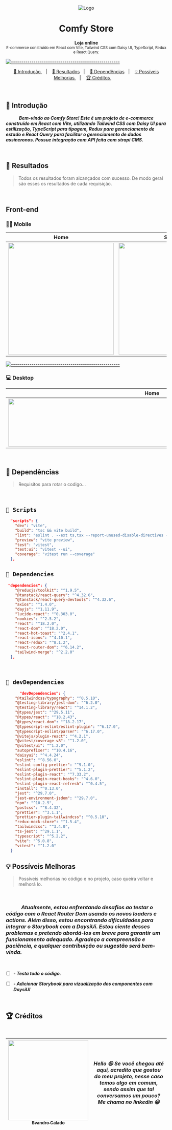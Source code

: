 <p align="center">

  <img src="https://github.com/EvandroCalado/comfy-store/assets/110628201/28bdef98-c809-4c60-8cc2-7a4725d38933" alt="Logo" />
</p>

<h1 align="center"> Comfy Store </h1>

<p align="center">
  <b> Loja online </b></br>
  <sub> E-commerce construído em React com Vite, Tailwind CSS com Daisy UI, TypeScript, Redux e React Query.
  <sub>
</p>


[![-----------------------------------------------------](https://raw.githubusercontent.com/andreasbm/readme/master/assets/lines/colored.png)](#table-of-contents)

<p align="center">
  <a href="#Introdução"> 🧩 Introdução </a>&nbsp;&nbsp;&nbsp;|&nbsp;&nbsp;&nbsp;
  <a href="#Resultados"> 🚀 Resultados</a>&nbsp;&nbsp;&nbsp;|&nbsp;&nbsp;&nbsp;
  <a href="#Dependências"> 🧪 Dependências</a>&nbsp;&nbsp;&nbsp;|&nbsp;&nbsp;&nbsp;
  <a href="#Ideias">💡 Possíveis Melhorias </a>&nbsp;&nbsp;&nbsp;|&nbsp;&nbsp;&nbsp;
  <a href="#Creditos"> 🏆 Créditos </a>&nbsp;&nbsp;&nbsp;&nbsp;&nbsp;&nbsp;
</p>

<br/>

<a id="Introdução"></a>
## 🧩 Introdução 

  ***⠀⠀⠀⠀Bem-vindo ao Comfy Store! Este é um projeto de e-commerce construído em React com Vite, utilizando Tailwind CSS com Daisy UI para estilização, TypeScript para tipagem, Redux para gerenciamento de estado e React Query para facilitar o gerenciamento de dados assíncronos. Possue integração com API feita com strapi CMS.***

<br/>


<a id="Resultados"></a>
## 🚀 Resultados 
  > Todos os resultados foram alcançados com sucesso. De modo geral são esses os resultados de cada requisição. 

<br/> 

## Front-end

</summary>

### 🤳🏻 Mobile


Home | Sobre | Entrar | Registro |
|---|---|---|---|
<img src="https://github.com/EvandroCalado/comfy-store/assets/110628201/978cdf95-361d-43dc-9142-42e9ec77cebc" width="330" height="350" /> | <img src="https://github.com/EvandroCalado/comfy-store/assets/110628201/6535eb10-8fd9-463d-b05d-f0aa844b3f87" width="330" height="350" />| <img src="https://github.com/EvandroCalado/comfy-store/assets/110628201/4dbd0fc0-358f-434c-b511-1e404c60c8ef" width="330" height="350" />| <img src="https://github.com/EvandroCalado/comfy-store/assets/110628201/595bd568-ffcb-48fb-b267-2393863c3613" width="330" height="350" />
  
  
[![-----------------------------------------------------](https://raw.githubusercontent.com/andreasbm/readme/master/assets/lines/colored.png)](#table-of-contents)


### 💻 Desktop


Home | Produtos | Carrinho |
|---|---|---|
<img src="https://github.com/EvandroCalado/comfy-store/assets/110628201/2fca71d6-22a7-4af0-b837-f4ddadd58e29" width="900" height="150" /> | <img src="https://github.com/EvandroCalado/comfy-store/assets/110628201/e03f3d85-fbf6-444f-b815-11e2a7f75410" width="900" height="150" /> | <img src="https://github.com/EvandroCalado/comfy-store/assets/110628201/af318e4c-44d5-427e-acc9-c0c540f1200c" width="900" height="150" />


<br/>
 

<a id="Dependências"></a>
## 🧪 Dependências
> Requisitos para rotar o codigo...

  
<br />   


## `📖 Scripts` 

```JSON
  "scripts": {
    "dev": "vite",
    "build": "tsc && vite build",
    "lint": "eslint . --ext ts,tsx --report-unused-disable-directives --max-warnings 0",
    "preview": "vite preview",
    "test": "vitest",
    "test:ui": "vitest --ui",
    "coverage": "vitest run --coverage"
  },

```
  

## `📖 Dependencies` 

```JSON
 "dependencies": {
    "@reduxjs/toolkit": "^1.9.5",
    "@tanstack/react-query": "^4.32.6",
    "@tanstack/react-query-devtools": "^4.32.6",
    "axios": "^1.4.0",
    "dayjs": "^1.11.9",
    "lucide-react": "^0.303.0",
    "nookies": "^2.5.2",
    "react": "^18.2.0",
    "react-dom": "^18.2.0",
    "react-hot-toast": "^2.4.1",
    "react-icons": "^4.10.1",
    "react-redux": "^8.1.2",
    "react-router-dom": "^6.14.2",
    "tailwind-merge": "^2.2.0"
  },

```

<br /> 

## `📖 devDependencies` 


```JSON
      "devDependencies": {
    "@tailwindcss/typography": "^0.5.10",
    "@testing-library/jest-dom": "^6.2.0",
    "@testing-library/react": "^14.1.2",
    "@types/jest": "^29.5.11",
    "@types/react": "^18.2.43",
    "@types/react-dom": "^18.2.17",
    "@typescript-eslint/eslint-plugin": "^6.17.0",
    "@typescript-eslint/parser": "^6.17.0",
    "@vitejs/plugin-react": "^4.2.1",
    "@vitest/coverage-v8": "^1.2.0",
    "@vitest/ui": "^1.2.0",
    "autoprefixer": "^10.4.16",
    "daisyui": "^4.4.24",
    "eslint": "^8.56.0",
    "eslint-config-prettier": "^9.1.0",
    "eslint-plugin-prettier": "^5.1.2",
    "eslint-plugin-react": "^7.33.2",
    "eslint-plugin-react-hooks": "^4.6.0",
    "eslint-plugin-react-refresh": "^0.4.5",
    "install": "^0.13.0",
    "jest": "^29.7.0",
    "jest-environment-jsdom": "^29.7.0",
    "npm": "^10.2.5",
    "postcss": "^8.4.32",
    "prettier": "^3.1.1",
    "prettier-plugin-tailwindcss": "^0.5.10",
    "redux-mock-store": "^1.5.4",
    "tailwindcss": "^3.4.0",
    "ts-jest": "^29.1.1",
    "typescript": "^5.2.2",
    "vite": "^5.0.8",
    "vitest": "^1.2.0"
  }

```


<a id="Ideias"></a>
## 💡 Possíveis Melhoras
> Possíveis melhorias no código e no projeto, caso queira voltar e melhorá lo.

<br />

  ### ***⠀⠀⠀⠀Atualmente, estou enfrentando desafios ao testar o código com o React Router Dom usando os novos loaders e actions. Além disso, estou encontrando dificuldades para integrar o Storybook com a DaysiUi. Estou ciente desses problemas e pretendo abordá-los em breve para garantir um funcionamento adequado. Agradeço a compreensão e paciência, e qualquer contribuição ou sugestão será bem-vinda.***


<br /> 

- [ ] ***- Testa todo o código.*** 
- [ ] ***- Adicionar Storybook para vizualização dos componentes com DaysiUI*** 


<br /> 

<a id="Creditos"></a>
## 🏆 Créditos

<br />


<div > 

| [<img src="https://github.com/EvandroCalado/comfy-store/assets/110628201/67c2c7ab-bfc1-441f-a960-ec698fb99559" width=250 ><br><sub> Evandro Calado </sub>](https://www.linkedin.com/in/evandro-calado/) | ***Hello 😃 Se você chegou até aqui, acredito que gostou do meu projeto, nesse caso temos algo em comum, sendo assim que tal conversamos um pouco? Me chama no linkedin 😁*** | 
|---|---|


</div> 
